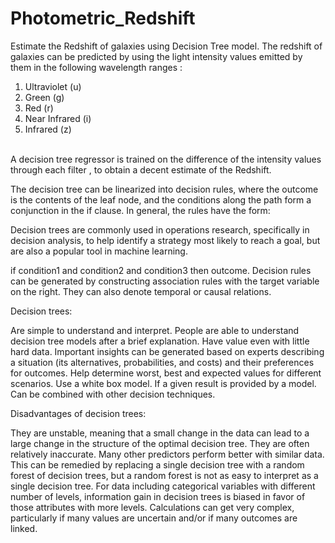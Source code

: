 # Photometric_Redshift
Estimate the Redshift of galaxies using Decision Tree model.
The redshift of galaxies can be predicted by using the light intensity values emitted by them in the following wavelength ranges :<br>

1. Ultraviolet (u)
2. Green (g)
3. Red (r)
4. Near Infrared (i)
5. Infrared (z)
<br>
A decision tree regressor is trained on the difference of the intensity values through each filter , to obtain a decent estimate of the Redshift.

The decision tree can be linearized into decision rules, where the outcome is the contents of the leaf node, and the conditions along the path form a conjunction in the if clause. In general, the rules have the form:

Decision trees are commonly used in operations research, specifically in decision analysis, to help identify a strategy most likely to reach a goal, but are also a popular tool in machine learning.


if condition1 and condition2 and condition3 then outcome.
Decision rules can be generated by constructing association rules with the target variable on the right. They can also denote temporal or causal relations.

Decision trees:

Are simple to understand and interpret. People are able to understand decision tree models after a brief explanation.
Have value even with little hard data. Important insights can be generated based on experts describing a situation (its alternatives, probabilities, and costs) and their preferences for outcomes.
Help determine worst, best and expected values for different scenarios.
Use a white box model. If a given result is provided by a model.
Can be combined with other decision techniques.

Disadvantages of decision trees:

They are unstable, meaning that a small change in the data can lead to a large change in the structure of the optimal decision tree.
They are often relatively inaccurate. Many other predictors perform better with similar data. This can be remedied by replacing a single decision tree with a random forest of decision trees, but a random forest is not as easy to interpret as a single decision tree.
For data including categorical variables with different number of levels, information gain in decision trees is biased in favor of those attributes with more levels.
Calculations can get very complex, particularly if many values are uncertain and/or if many outcomes are linked.


